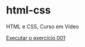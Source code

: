 # html-css
HTML e CSS, Curso em Vídeo

<a href="file:///C:/Users/Ver%C3%B4nica/Documents/GitHub/html-css/exercicios/ex001/index.html">Executar o exercício 001</a>